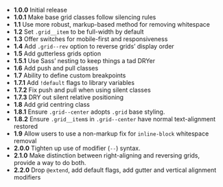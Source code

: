 * **1.0.0**     Initial release
* **1.0.1**     Make base grid classes follow silencing rules
* **1.1**       Use more robust, markup-based method for removing whitespace
* **1.2**       Set `.grid__item` to be full-width by default
* **1.3**       Offer switches for mobile-first and responsiveness
* **1.4**       Add `.grid--rev` option to reverse grids’ display order
* **1.5**       Add gutterless grids option
* **1.5.1**     Use Sass’ nesting to keep things a tad DRYer
* **1.6**       Add push and pull classes
* **1.7**       Ability to define custom breakpoints
* **1.7.1**     Add `!default` flags to library variables
* **1.7.2**     Fix push and pull when using silent classes
* **1.7.3**     DRY out silent relative positioning
* **1.8**       Add grid centring class
* **1.8.1**     Ensure `.grid--center` adopts `.grid` base styling.
* **1.8.2**     Ensure `.grid__item`s in `.grid--center` have normal text-alignment restored
* **1.9**       Allow users to use a non-markup fix for `inline-block` whitespace removal
* **2.0.0**     Tighten up use of modifier (`--`) syntax.
* **2.1.0**     Make distinction between right-aligning and reversing grids, provide a way to do both.
* **2.2.0**     Drop `@extend`, add default flags, add gutter and vertical alignment modifiers
